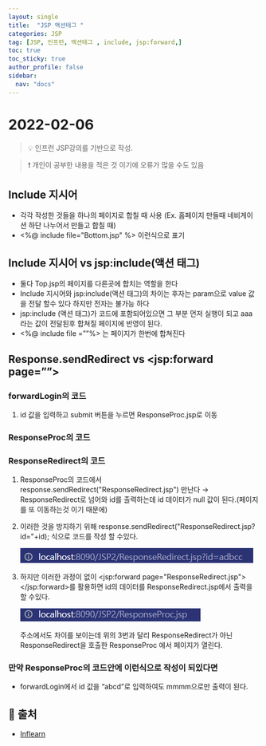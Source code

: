 ```yaml
---
layout: single
title:  "JSP 액션태그 "
categories: JSP
tag: [JSP, 인프런, 액션태그 , include, jsp:forward,]
toc: true
toc_sticky: true
author_profile: false
sidebar:
  nav: "docs"
---
```



# 2022-02-06


<!--Quote-->
> 💡 인프런 JSP강의를 기반으로 작성.

> ❗ 개인이 공부한 내용을 적은 것 이기에 오류가 많을 수도 있음


## Include 지시어

- 각각 작성한 것들을 하나의 페이지로 합칠  때 사용 (Ex. 홈페이지 만들때 네비게이션 하단 나누어서 만들고 합칠 때)
- <%@ include file="Bottom.jsp" %> 이런식으로 표기


## Include 지시어 vs jsp:include(액션 태그)

<script src="https://gist.github.com/kimyeong96/45f5aad09e479dbf2cb2e0a8bdf901b9.js"></script>

- 둘다 Top.jsp의 페이지를 다른곳에 합치는 역할을 한다
- Include 지시어와 jsp:include(액션 태그)의 차이는 후자는 param으로 value 값을 전달 할수 있다 하지만 전자는 불가능 하다
- jsp:include (액션 태그)가 코드에 포함되어있으면 그 부분 먼저 실행이 되고 aaa 라는 값이 전달된후 합쳐질 페이지에 반영이 된다.
- <%@ include file =””%> 는 페이지가 한번에 합쳐진다

## Response.sendRedirect vs <jsp:forward page=””>

### forwardLogin의 코드

<script src="https://gist.github.com/kimyeong96/9100d4896485b73a375676345b88a277.js"></script>

1. id 값을 입력하고 submit 버튼을 누르면 ResponseProc.jsp로 이동

### ResponseProc의 코드

<script src="https://gist.github.com/kimyeong96/1fa89312c0175c2e2cde9a9dcf1585c8.js"></script>

### ResponseRedirect의 코드

<script src="https://gist.github.com/kimyeong96/f45e68024c882062b79de77f8a71adc7.js"></script>

1. ResponseProc의 코드에서 response.sendRedirect("ResponseRedirect.jsp") 만난다 → ResponseRedirect로 넘어와 id를 출력하는데 id 데이터가 null 값이 된다.(페이지를 또 이동하는것 이기 때문에)
2. 이러한 것을 방지하기 위해 response.sendRedirect("ResponseRedirect.jsp?id="+id); 식으로 코드를 작성 할 수있다.

    ![host2.png](/assets/images/posts/2022-02-06/host2.png)

3. 하지만 이러한 과정이 없이 <jsp:forward page="ResponseRedirect.jsp"></jsp:forward>를 활용하면 id의 데이터를 ResponseRedirect.jsp에서 출력을 할 수있다.

    ![host.png](/assets/images/posts/2022-02-06/host.png)

    주소에서도 차이를 보이는데 위의 3번과 달리 ResponseRedirect가 아닌 ResponseRedirect을 호출한 ResponseProc 에서 페이지가 열린다.


### 만약 ResponseProc의 코드안에 이런식으로 작성이 되있다면
<script src="https://gist.github.com/kimyeong96/1652a75692e530bed476e050bd582214.js"></script>

- forwardLogin에서 id 값을 “abcd”로 입력하여도  mmmm으로만 출력이 된다.

## 📑 출처
 - [Inflearn](https://www.inflearn.com/course/jsp-%EC%9B%B9%EA%B0%9C%EB%B0%9C-%EC%87%BC%ED%95%91%EB%AA%B0-%ED%94%84%EB%A1%9C%EA%B7%B8%EB%9E%98%EB%B0%8D/dashboard)